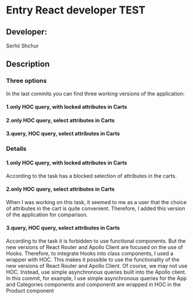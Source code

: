 # Entry React developer TEST

## Developer:
Serhii Shchur

## Description

### Three options

In the last commits you can find three working versions of the application:
#### 1.only HOC query, with locked attributes in Carts
#### 2.only HOC query, select attributes in Carts
#### 3.query, HOC query, select attributes in Carts

### Details
#### 1.only HOC query, with locked attributes in Carts
According to the task has a blocked selection of attributes in the carts.

#### 2.only HOC query, select attributes in Carts
When I was working on this task, it seemed to me as a user that the choice of attributes in the cart is quite convenient. Therefore, I added this version of the application for comparison.

#### 3.query, HOC query, select attributes in Carts
According to the task it is forbidden to use functional components. But the new versions of React Router and Apollo Client are focused on the use of Hooks. Therefore, to integrate Hooks into class components, I used a wrapper with HOC. This makes it possible to use the functionality of the new versions of React Router and Apollo Client.
Of course, we may not use HOC. Instead, use simple asynchronous queries built into the Apollo client.
In this commit, for example, I use simple asynchronous queries for the App and Categories components and componentt are wrapped in HOC in the Product component